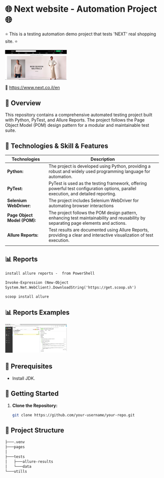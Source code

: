

# 🌐 Next website -  Automation Project 🌐
⭐ This is a testing automation demo project that tests 'NEXT' real shopping site. ⭐

  <p align="left">
  <img src="ScreenShots/nextWebsite.jpg" width="40%" alt="Example for screenshot on failure" />
  </p>
  
🔗  https://www.next.co.il/en



## 📖 Overview

This repository contains a comprehensive automated testing project built with Python, PyTest, and Allure Reports. 
The project follows the Page Object Model (POM) design pattern for a modular and maintainable test suite.



## 📑 Technologies & Skill & Features
| Technologies      | Description |
| ----------- | ----------- |
| **Python:**      | The project is developed using Python, providing a robust and widely used programming language for automation.       |
| **PyTest:**   | PyTest is used as the testing framework, offering powerful test configuration options, parallel execution, and detailed reporting.        |
| **Selenium WebDriver:**   | The project includes Selenium WebDriver for automating browser interactions        |
| **Page Object Model (POM):**   | The project follows the POM design pattern, enhancing test maintainability and reusability by separating page elements and actions.        |
| **Allure Reports:**   | Test results are documented using Allure Reports, providing a clear and interactive visualization of test execution.        |
    |


## 📊 Reports
	install allure reports -  from PowerShell
	
  ```
  Invoke-Expression (New-Object System.Net.WebClient).DownloadString('https://get.scoop.sh')
  ```
  
  ```
  scoop install allure
  ```
  
## 📊 Reports Examples
<p>
  <img src="ScreenShots/allure_report_example.jpg" width="40%" title="Example for screenshot on failure"  />
</p>


## 📖 Prerequisites

- Install JDK.



## 🏁 Getting Started

1. **Clone the Repository:**
   ```bash
   git clone https://github.com/your-username/your-repo.git
    ```

## 📁 Project Structure
```
├───.venv
├───pages
│   
├───tests
│   ├───allure-results
│   └───data
└───utills

```
